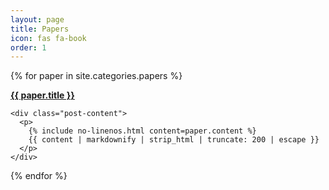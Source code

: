 ```yaml
---
layout: page
title: Papers
icon: fas fa-book
order: 1
---
```


<div id="post-list">

{% for paper in site.categories.papers %}

  <div class="post-preview">
    <b>
      <a href="{{ paper.url | relative_url }}">{{ paper.title }}</a>
    </b>

    <div class="post-content">
      <p>
        {% include no-linenos.html content=paper.content %}
        {{ content | markdownify | strip_html | truncate: 200 | escape }}
      </p>
    </div>

  </div> <!-- .post-review -->

{% endfor %}
</div> <!-- #post-list -->

